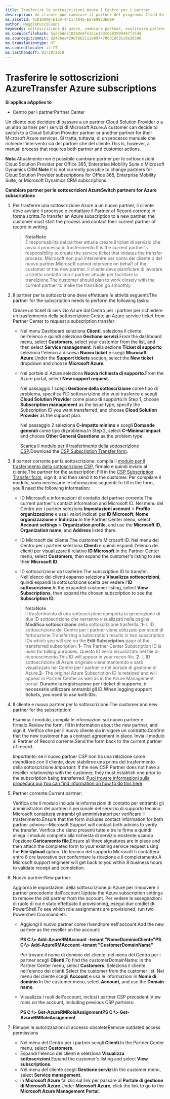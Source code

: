 ```yaml
---
title: Trasferire le sottoscrizioni Azure | Centro per i partner
description: Un cliente può cambiare il partner del programma Cloud Solution Provider (CSP) scelto per i servizi di Microsoft Azure. Tuttavia, questo è un processo manuale che richiede l'intervento sia del partner che del cliente.
ms.assetid: 42D1D9AB-613D-4FC1-A846-EE769923E699
author: MaggiePucciEvans
keywords: sottoscrizione di azure, cambiare partner, sostituire partner, ottenere nuovo partner, partner diverso
ms.openlocfilehash: 5aa7bdd710268e6fe251e153c0a83999497f35dd
ms.sourcegitcommit: d249bea4296f862112e8974706d1dc81c0a20580
ms.translationtype: HT
ms.contentlocale: it-IT
ms.lasthandoff: 03/30/2018
---
```

# <a name="transfer-azure-subscriptions"></a><span data-ttu-id="e3081-105">Trasferire le sottoscrizioni Azure</span><span class="sxs-lookup"><span data-stu-id="e3081-105">Transfer Azure subscriptions</span></span> 

**<span data-ttu-id="e3081-106">Si applica a</span><span class="sxs-lookup"><span data-stu-id="e3081-106">Applies to</span></span>**

-  <span data-ttu-id="e3081-107">Centro per i partner</span><span class="sxs-lookup"><span data-stu-id="e3081-107">Partner Center</span></span>

<span data-ttu-id="e3081-108">Un cliente può decidere di passare a un partner Cloud Solution Provider o a un altro partner per i servizi di Microsoft Azure.</span><span class="sxs-lookup"><span data-stu-id="e3081-108">A customer can decide to switch to a Cloud Solution Provider partner or another partner for their Microsoft Azure services.</span></span> <span data-ttu-id="e3081-109">Si tratta, tuttavia, di un processo manuale che richiede l'intervento sia del partner che del cliente.</span><span class="sxs-lookup"><span data-stu-id="e3081-109">This is, however, a manual process that requires both partner and customer actions.</span></span>

<span data-ttu-id="e3081-110">**Nota**  Attualmente non è possibile cambiare partner per le sottoscrizioni Cloud Solution Provider per Office 365, Enterprise Mobility Suite o Microsoft Dynamics CRM.</span><span class="sxs-lookup"><span data-stu-id="e3081-110">**Note**  It is not currently possible to change partners for Cloud Solution Provider subscriptions for Office 365, Enterprise Mobility Suite, or Microsoft Dynamics CRM subscriptions.</span></span>



**<span data-ttu-id="e3081-111">Cambiare partner per le sottoscrizioni Azure</span><span class="sxs-lookup"><span data-stu-id="e3081-111">Switch partners for Azure subscriptions</span></span>**

1.  <span data-ttu-id="e3081-112">Per trasferire una sottoscrizione Azure a un nuovo partner, il cliente deve avviare il processo e contattare il Partner of Record corrente in forma scritta.</span><span class="sxs-lookup"><span data-stu-id="e3081-112">To transfer an Azure subscription to a new partner, the customer must start the process and contact their current partner of record in writing.</span></span> 

    >**<span data-ttu-id="e3081-113">Nota</span><span class="sxs-lookup"><span data-stu-id="e3081-113">Note</span></span>**<br> <span data-ttu-id="e3081-114">È responsabilità del partner attuale creare il ticket di servizio che avvia il processo di trasferimento.</span><span class="sxs-lookup"><span data-stu-id="e3081-114">It is the current partner's responsibility to create the service ticket that initiates the transfer process.</span></span> <span data-ttu-id="e3081-115">Microsoft non può intervenire per conto del cliente o del nuovo partner.</span><span class="sxs-lookup"><span data-stu-id="e3081-115">Microsoft cannot intervene on behalf of the customer or the new partner.</span></span> <span data-ttu-id="e3081-116">Il cliente deve pianificare di lavorare a stretto contatto con il partner attuale per facilitare la transizione.</span><span class="sxs-lookup"><span data-stu-id="e3081-116">The customer should plan to work closely with the current partner to make the transition go smoothly.</span></span>

2.  <span data-ttu-id="e3081-117">Il partner per la sottoscrizione deve effettuare le attività seguenti:</span><span class="sxs-lookup"><span data-stu-id="e3081-117">The partner for the subscription needs to perform the following tasks:</span></span>

    <span data-ttu-id="e3081-118">Creare un ticket di servizio Azure dal Centro per i partner per richiedere un trasferimento della sottoscrizione:</span><span class="sxs-lookup"><span data-stu-id="e3081-118">Create an Azure service ticket from Partner Center to request a subscription transfer:</span></span>

    -   <span data-ttu-id="e3081-119">Nel menu Dashboard seleziona **Clienti**, seleziona il cliente nell'elenco e quindi seleziona **Gestione servizi**.</span><span class="sxs-lookup"><span data-stu-id="e3081-119">From the dashboard menu, select **Customers**, select your customer from the list, and then select **Service management**.</span></span> <span data-ttu-id="e3081-120">Nella sezione **Ticket di supporto** seleziona l'elenco a discesa **Nuovo ticket** e scegli **Microsoft Azure**.</span><span class="sxs-lookup"><span data-stu-id="e3081-120">Under the **Support tickets** section, select the **New ticket** dropdown and choose **Microsoft Azure**.</span></span>

    -   <span data-ttu-id="e3081-121">Nel portale di Azure seleziona **Nuova richiesta di supporto**.</span><span class="sxs-lookup"><span data-stu-id="e3081-121">From the Azure portal, select **New support request**.</span></span>

        <span data-ttu-id="e3081-122">Nel passaggio 1 scegli **Gestione della sottoscrizione** come tipo di problema, specifica l'ID sottoscrizione che vuoi trasferire e scegli **Cloud Solution Provider** come piano di supporto.</span><span class="sxs-lookup"><span data-stu-id="e3081-122">In Step 1, choose **Subscription management** as the issue type, specify the Subscription ID you want transferred, and choose **Cloud Solution Provider** as the support plan.</span></span>

        <span data-ttu-id="e3081-123">Nel passaggio 2 seleziona **C–Impatto minimo** e scegli **Domande generali** come tipo di problema.</span><span class="sxs-lookup"><span data-stu-id="e3081-123">In Step 2, select **C–Minimal impact** and choose **Other General Questions** as the problem type.</span></span>

        <span data-ttu-id="e3081-124">Scarica il [modulo per il trasferimento della sottoscrizione CSP](https://assets.windowsphone.com/5222c408-e546-4e01-b72a-2ec7d4c43d57/CSP_Subscription_Transfer_Form_Azure_InvariantCulture_Default.zip).</span><span class="sxs-lookup"><span data-stu-id="e3081-124">Download the [CSP Subscription Transfer form](https://assets.windowsphone.com/5222c408-e546-4e01-b72a-2ec7d4c43d57/CSP_Subscription_Transfer_Form_Azure_InvariantCulture_Default.zip).</span></span>

3.  <span data-ttu-id="e3081-125">Il partner corrente per la sottoscrizione: compila il [modulo per il trasferimento della sottoscrizione CSP](https://assets.windowsphone.com/5222c408-e546-4e01-b72a-2ec7d4c43d57/CSP_Subscription_Transfer_Form_Azure_InvariantCulture_Default.zip), firmalo e quindi invialo al cliente.</span><span class="sxs-lookup"><span data-stu-id="e3081-125">The partner for the subscription: Fill in the [CSP Subscription Transfer form](https://assets.windowsphone.com/5222c408-e546-4e01-b72a-2ec7d4c43d57/CSP_Subscription_Transfer_Form_Azure_InvariantCulture_Default.zip), sign it, and then send it to the customer.</span></span> <span data-ttu-id="e3081-126">Per compilare il modulo, sono necessarie le informazioni seguenti:</span><span class="sxs-lookup"><span data-stu-id="e3081-126">To fill in the form, you'll need the following information:</span></span>

    -   <span data-ttu-id="e3081-127">ID Microsoft e informazioni di contatto del partner corrente.</span><span class="sxs-lookup"><span data-stu-id="e3081-127">The current partner's contact information and Microsoft ID.</span></span> <span data-ttu-id="e3081-128">Nel menu del Centro per i partner seleziona **Impostazioni account** &gt; **Profilo organizzazione** e usa i valori indicati per **ID Microsoft**, **Nome organizzazione** e **Indirizzo**.</span><span class="sxs-lookup"><span data-stu-id="e3081-128">In the Partner Center menu, select **Account settings** &gt; **Organization profile**, and use the **Microsoft ID**, **Organization name**, and **Address** listed there.</span></span>

    -   <span data-ttu-id="e3081-129">ID Microsoft del cliente.</span><span class="sxs-lookup"><span data-stu-id="e3081-129">The customer's Microsoft ID.</span></span> <span data-ttu-id="e3081-130">Nel menu del Centro per i partner seleziona **Clienti** e quindi espandi l'elenco dei clienti per visualizzare il relativo **ID Microsoft**.</span><span class="sxs-lookup"><span data-stu-id="e3081-130">In the Partner Center menu, select **Customers**, then expand the customer's listing to see their **Microsoft ID**.</span></span>

    -   <span data-ttu-id="e3081-131">ID sottoscrizione da trasferire.</span><span class="sxs-lookup"><span data-stu-id="e3081-131">The subscription ID to transfer.</span></span> <span data-ttu-id="e3081-132">Nell'elenco dei clienti espanso seleziona **Visualizza sottoscrizioni**, quindi espandi la sottoscrizione scelta per vedere l'**ID sottoscrizione**.</span><span class="sxs-lookup"><span data-stu-id="e3081-132">In the expanded customer listing, select **View Subscriptions**, then expand the chosen subscription to see the **Subscription ID**.</span></span>

    >**<span data-ttu-id="e3081-133">Nota</span><span class="sxs-lookup"><span data-stu-id="e3081-133">Note</span></span>**<br> <span data-ttu-id="e3081-134">Il trasferimento di una sottoscrizione comporta la generazione di due ID sottoscrizione che verranno visualizzati nella pagina **Modifica sottoscrizione** della sottoscrizione trasferita: **1**- L'ID sottoscrizione del Centro per i partner viene utilizzato per scopi di fatturazione.</span><span class="sxs-lookup"><span data-stu-id="e3081-134">Transferring a subscription results in two subscription IDs which you will see on the **Edit Subscription** page of the transferred subscription: **1**- The Partner Center Subscription ID is used for billing purposes.</span></span> <span data-ttu-id="e3081-135">Questo ID verrà visualizzato nel file di riconoscimento.</span><span class="sxs-lookup"><span data-stu-id="e3081-135">This ID will appear in your recon file.</span></span> 
    <span data-ttu-id="e3081-136">**2**- L'ID sottoscrizione di Azure originale viene mantenuto e sarà visualizzato nel Centro per i partner e nel portale di gestione di Azure.</span><span class="sxs-lookup"><span data-stu-id="e3081-136">**2**-  The original Azure Subscription ID is retained and will appear in Partner Center as well as in the Azure Management portal.</span></span> **<span data-ttu-id="e3081-137">Durante la registrazione per i ticket di supporto, è necessario utilizzare entrambi gli ID.</span><span class="sxs-lookup"><span data-stu-id="e3081-137">When logging support tickets, you need to use both IDs.</span></span>**

4.  <span data-ttu-id="e3081-138">Il cliente e nuovo partner per la sottoscrizione:</span><span class="sxs-lookup"><span data-stu-id="e3081-138">The customer and new partner for the subscription:</span></span>

    <span data-ttu-id="e3081-139">Esamina il modulo, compila le informazioni sul nuovo partner e firmalo.</span><span class="sxs-lookup"><span data-stu-id="e3081-139">Review the form, fill in information about the new partner, and sign it.</span></span> <span data-ttu-id="e3081-140">Verifica che per il nuovo cliente sia in vigore un contratto.</span><span class="sxs-lookup"><span data-stu-id="e3081-140">Confirm that the new customer has a contract agreement in place.</span></span> <span data-ttu-id="e3081-141">Invia il modulo al Partner of Record corrente.</span><span class="sxs-lookup"><span data-stu-id="e3081-141">Send the form back to the current partner of record.</span></span>

    <span data-ttu-id="e3081-142">*Importante*: se il nuovo partner CSP non ha una relazione come rivenditore con il cliente, deve stabilirne una prima del trasferimento della sottoscrizione.</span><span class="sxs-lookup"><span data-stu-id="e3081-142">*Important*: If the new CSP Partner does not have a reseller relationship with the customer, they must establish one prior to the subscription being transferred.</span></span> <span data-ttu-id="e3081-143">[Puoi trovare informazioni sulla procedura qui](request-a-relationship-with-a-customer.md).</span><span class="sxs-lookup"><span data-stu-id="e3081-143">[You can find information on how to do this here](request-a-relationship-with-a-customer.md).</span></span>

5.  <span data-ttu-id="e3081-144">Partner corrente:</span><span class="sxs-lookup"><span data-stu-id="e3081-144">Current partner:</span></span>

    <span data-ttu-id="e3081-145">Verifica che il modulo includa le informazioni di contatto per entrambi gli amministratori del partner: il personale del servizio di supporto tecnico Microsoft contatterà entrambi gli amministratori per verificare il trasferimento.</span><span class="sxs-lookup"><span data-stu-id="e3081-145">Ensure that the form includes contact information for both partner admins—Microsoft Support will contact both admins to verify the transfer.</span></span> <span data-ttu-id="e3081-146">Verifica che siano presenti tutte e tre le firme e quindi allega il modulo completo alla richiesta di servizio esistente usando l'opzione **Caricamento file**.</span><span class="sxs-lookup"><span data-stu-id="e3081-146">Ensure all three signatures are in place and then attach the completed form to your existing service request using the **File Upload** option.</span></span> <span data-ttu-id="e3081-147">Un tecnico del supporto Microsoft ti contatterà entro 8 ore lavorative per confermare la ricezione e il completamento.</span><span class="sxs-lookup"><span data-stu-id="e3081-147">A Microsoft support engineer will get back to you within 8 business hours to validate receipt and completion.</span></span>

6.  <span data-ttu-id="e3081-148">Nuovo partner:</span><span class="sxs-lookup"><span data-stu-id="e3081-148">New partner:</span></span>

    <span data-ttu-id="e3081-149">Aggiorna le impostazioni della sottoscrizione di Azure per rimuovere il partner precedente dall'account.</span><span class="sxs-lookup"><span data-stu-id="e3081-149">Update the Azure subscription settings to remove the old partner from the account.</span></span> <span data-ttu-id="e3081-150">Per vedere le assegnazioni di ruolo di cui è stato effettuato il provisioning, esegui due cmdlet di PowerShell.</span><span class="sxs-lookup"><span data-stu-id="e3081-150">To see which role assignments are provisioned, run two Powershell Commandlets.</span></span>

    -   <span data-ttu-id="e3081-151">Aggiungi il nuovo partner come rivenditore nell'account:</span><span class="sxs-lookup"><span data-stu-id="e3081-151">Add the new partner as the reseller on the account:</span></span>

        **<span data-ttu-id="e3081-152">PS C:\\&gt; Add-AzureRMAccount -tenant "NomeDominioCliente"</span><span class="sxs-lookup"><span data-stu-id="e3081-152">PS C:\\&gt; Add-AzureRMAccount -tenant "CustomerDomainName"</span></span>**

        <span data-ttu-id="e3081-153">Per trovare il nome di dominio del cliente: nel menu del Centro per i partner scegli **Clienti**.</span><span class="sxs-lookup"><span data-stu-id="e3081-153">To find the customerDomainName: in the Partner Center menu, select **Customers**.</span></span> <span data-ttu-id="e3081-154">Seleziona il cliente nell'elenco dei clienti.</span><span class="sxs-lookup"><span data-stu-id="e3081-154">Select the customer from the customer list.</span></span> <span data-ttu-id="e3081-155">Nel menu del cliente scegli **Account** e usa le informazioni in **Nome di dominio**.</span><span class="sxs-lookup"><span data-stu-id="e3081-155">In the customer menu, select **Account**, and use the **Domain name**.</span></span>

    -   <span data-ttu-id="e3081-156">Visualizza i ruoli dell'account, inclusi i partner CSP precedenti:</span><span class="sxs-lookup"><span data-stu-id="e3081-156">View roles on the account, including previous CSP partners:</span></span>

        **<span data-ttu-id="e3081-157">PS C:\\&gt; Get-AzureRMRoleAssignment</span><span class="sxs-lookup"><span data-stu-id="e3081-157">PS C:\\&gt; Get-AzureRMRoleAssignment</span></span>**

7. <span data-ttu-id="e3081-158">Rimuovi le autorizzazioni di accesso obsolete</span><span class="sxs-lookup"><span data-stu-id="e3081-158">Remove outdated access permissions</span></span>

    -  <span data-ttu-id="e3081-159">Nel menu del Centro per i partner scegli **Clienti**.</span><span class="sxs-lookup"><span data-stu-id="e3081-159">In the Partner Center menu, select **Customers**.</span></span> 
    -  <span data-ttu-id="e3081-160">Espandi l'elenco dei clienti e seleziona **Visualizza sottoscrizioni**.</span><span class="sxs-lookup"><span data-stu-id="e3081-160">Expand the customer's listing and select **View subscriptions**.</span></span> 
    -  <span data-ttu-id="e3081-161">Nel menu del cliente scegli **Gestione servizi**.</span><span class="sxs-lookup"><span data-stu-id="e3081-161">In the customer menu, select **Service management**.</span></span> 
    -  <span data-ttu-id="e3081-162">In **Microsoft Azure** fai clic sul link per passare al **Portale di gestione di Microsoft Azure**.</span><span class="sxs-lookup"><span data-stu-id="e3081-162">Under **Microsoft Azure**, click the link to go to the **Microsoft Azure Management Portal**.</span></span>

 

 



